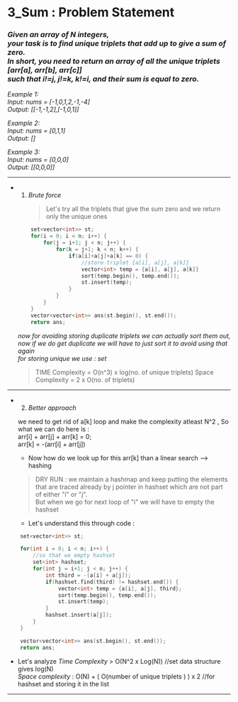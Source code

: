 # 3_Sum : Problem Statement

### _Given an array of N integers, <br> your task is to find unique triplets that add up to give a sum of zero. <br> In short, you need to return an array of all the unique triplets [arr[a], arr[b], arr[c]] <br> such that i!=j, j!=k, k!=i, and their sum is equal to zero._

_Example 1:<br>
Input: nums = [-1,0,1,2,-1,-4]<br>
Output: [[-1,-1,2],[-1,0,1]]_

_Example 2:<br>
Input: nums = [0,1,1]<br>
Output: []_

_Example 3:<br>
Input: nums = [0,0,0]<br>
Output: [[0,0,0]]_

---

- 1. _Brute force_
     > Let's try all the triplets that give the sum zero and we return only the unique ones

  ```cpp
      set<vector<int>> st;
      for(i = 0; i < n; i++) {
          for(j = i+1; j < n; j++) {
              for(k = j+1; k < n; k++) {
                  if(a[i]+a[j]+a[k] == 0) {
                      //store triplet {a[i], a[j], a[k]}
                      vector<int> temp = {a[i], a[j], a[k]}
                      sort(temp.begin(), temp.end());
                      st.insert(temp);
                  }
              }
          }
      }
      vector<vector<int>> ans(st.begin(), st.end());
      return ans;
  ```

  _now for avoiding storing duplicate triplets we can actually sort them out, now if we do get duplicate we will have to just sort it to avoid using that again_
  <br>
  _for storing unique we use : set_

  > TIME Complexity = O(n^3) x log(no. of unique triplets)
  > Space Complexity = 2 x O(no. of triplets)

---

- 2. _Better approach_

  we need to get rid of a[k] loop and make the complexity atleast N^2 , So what we can do here is :<br>
  arr[i] + arr[j] + arr[k] = 0;<br>
  arr[k] = -(arr[i] + arr[j])

  - Now how do we look up for this arr[k] than a linear search --> hashing

  > DRY RUN : we maintain a hashmap and keep putting the elements that are traced already by j pointer in hashset which are not part of either "i" or "j".<br> But when we go for next loop of "i" we will have to empty the hashset

  - Let's understand this through code :

```cpp
    set<vector<int>> st;

    for(int i = 0; i < n; i++) {
        //so that we empty hashset
        set<int> hashset;
        for(int j = i+1; j < n; j++) {
            int third = -(a[i] + a[j]);
            if(hashset.find(third) != hashset.end()) {
                vector<int> temp = {a[i], a[j], third};
                sort(temp.begin(), temp.end());
                st.insert(temp);
            }
            hashset.insert(a[j]);
        }
    }

    vector<vector<int>> ans(st.begin(), st.end());
    return ans;
```

- Let's analyze _Time Complexity_ > O(N^2 x Log(N)) //set data structure gives log(N) <br> _Space complexity_ : O(N) + ( O(number of unique triplets ) ) x 2 //for hashset and storing it in the list

---
